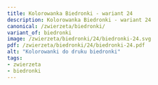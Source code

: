 ```yaml
---
title: Kolorowanka Biedronki - wariant 24
description: Kolorowanka Biedronki - wariant 24
canonical: /zwierzeta/biedronki/
variant_of: biedronki
image: /zwierzeta/biedronki/24/biedronki-24.svg
pdf: /zwierzeta/biedronki/24/biedronki-24.pdf
alt: "Kolorowanki do druku biedronki"
tags:
- zwierzeta
- biedronki
---
```

